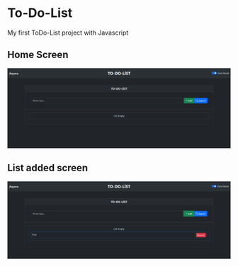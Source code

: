 # To-Do-List
My first ToDo-List project with Javascript

## Home Screen
![Home](./assets/aa.png)

## List added screen
![Added](./assets/bb.png)
